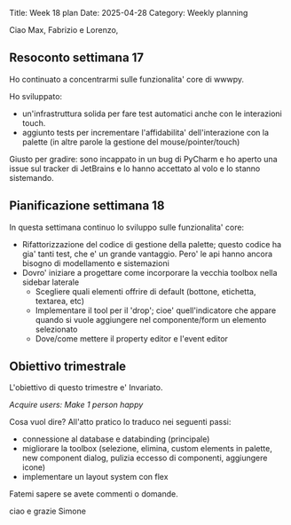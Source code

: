 Title: Week 18 plan
Date: 2025-04-28
Category: Weekly planning


Ciao Max, Fabrizio e Lorenzo,

## **Resoconto settimana 17**

Ho continuato a concentrarmi sulle funzionalita' core di wwwpy.

Ho sviluppato:

- un'infrastruttura solida per fare test automatici anche con le interazioni touch.
- aggiunto tests per incrementare l'affidabilita' dell'interazione con la palette (in altre parole la gestione del mouse/pointer/touch)

Giusto per gradire: sono incappato in un bug di PyCharm e ho aperto una issue sul tracker di JetBrains e lo hanno accettato al volo e lo stanno sistemando.

## **Pianificazione settimana 18**

In questa settimana continuo lo sviluppo sulle funzionalita' core:

- Rifattorizzazione del codice di gestione della palette; questo codice ha gia' tanti test, che e' un grande vantaggio. Pero' le api hanno ancora bisogno di modellamento e sistemazioni
- Dovro' iniziare a progettare come incorporare la vecchia toolbox nella sidebar laterale
  - Scegliere quali elementi offrire di default (bottone, etichetta, textarea, etc)
  - Implementare il tool per il 'drop'; cioe' quell'indicatore che appare quando si vuole aggiungere nel componente/form un elemento selezionato
  - Dove/come mettere il property editor e l'event editor

## **Obiettivo trimestrale**

L'obiettivo di questo trimestre e' Invariato.

*Acquire users: Make 1 person happy*

Cosa vuol dire? All'atto pratico lo traduco nei seguenti passi:

- connessione al database e databinding (principale)
- migliorare la toolbox (selezione, elimina, custom elements in palette, new component dialog, pulizia eccesso di componenti, aggiungere icone)
- implementare un layout system con flex

Fatemi sapere se avete commenti o domande.

ciao e grazie
Simone